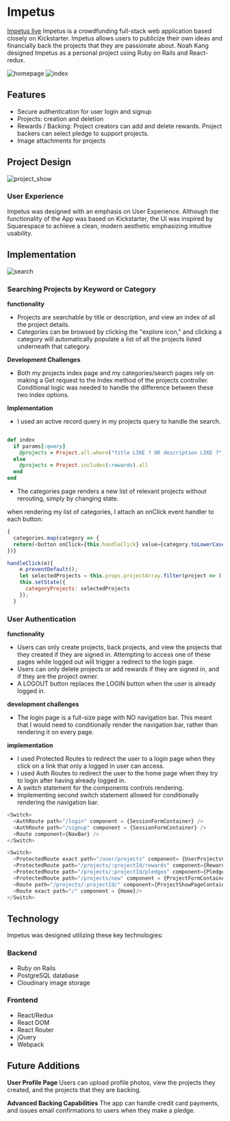 # Impetus

[Impetus live](https://impetus-kickstarter-clone.herokuapp.com/#/)
Impetus is a crowdfunding full-stack web application based closely on Kickstarter. Impetus allows users to publicize their own ideas and financially back the projects that they are passionate about. Noah Kang designed Impetus as a personal project using Ruby on Rails and React-redux.

![homepage](http://res.cloudinary.com/noah-s-kang/image/upload/v1501282903/Screen_Shot_2017-07-28_at_4.01.13_PM_sw2wi9.png)
![index](http://res.cloudinary.com/noah-s-kang/image/upload/v1501283121/Screen_Shot_2017-07-28_at_4.04.59_PM_y8nudp.png)

## Features
* Secure authentication for user login and signup
* Projects: creation and deletion
* Rewards / Backing: Project creators can add and delete rewards. Project backers can select pledge to support projects.
* Image attachments for projects

## Project Design

![project_show](http://res.cloudinary.com/noah-s-kang/image/upload/v1501283278/Screen_Shot_2017-07-28_at_4.07.35_PM_mgu20q.png)

### User Experience

Impetus was designed with an emphasis on User Experience. Although the functionality of the App was based on Kickstarter, the UI was inspired by Squarespace to achieve a clean, modern aesthetic emphasizing intuitive usability.

## Implementation

![search](http://res.cloudinary.com/noah-s-kang/image/upload/v1501283208/Screen_Shot_2017-07-28_at_4.06.25_PM_pyhgnh.png)

### Searching Projects by Keyword or Category

**functionality**

- Projects are searchable by title or description, and view an index of all the project details.
- Categories can be browsed by clicking the "explore icon," and clicking a category will automatically populate a list of all the projects listed underneath that category.

**Development Challenges**
- Both my projects index page and my categories/search pages rely on making a Get request to the Index method of the projects controller. Conditional logic was needed to handle the difference between these two index options.

**Implementation**
- I used an active record query in my projects query to handle the search.

```ruby

def index
  if params[:query]
    @projects = Project.all.where("title LIKE ? OR description LIKE ?", "%#{params[:query]}%", "%#{params[:query]}%")
  else
    @projects = Project.includes(:rewards).all
  end
end
```
* The categories page renders a new list of relevant projects without rerouting, simply by changing state.

when rendering my list of categories, I attach an onClick event handler to each button:

```javascript
{
  categories.map(category => {
  return(<button onClick={this.handleClick} value={category.toLowerCase()} key={category}>{category}</button>);
})}
```

```javascript
handleClick(e){
    e.preventDefault();
    let selectedProjects = this.props.projectArray.filter(project => ( project.category.toLowerCase()===e.currentTarget.value));
    this.setState({
      categoryProjects: selectedProjects
    });
  }
```

### User Authentication
**functionality**
* Users can only create projects, back projects, and view the projects that they created if they are signed in. Attempting to access one of these pages while logged out will trigger a redirect to the login page.
* Users can only delete projects or add rewards if they are signed in, and if they are the project owner.
* A LOGOUT button replaces the LOGIN button when the user is already logged in.

**development challenges**
* The login page is a full-size page with NO navigation bar. This meant that I would need to conditionally render the navigation bar, rather than rendering it on every page.

**implementation**
* I used Protected Routes to redirect the user to a login page when they click on a link that only a logged in user can access.
* I used Auth Routes to redirect the user to the home page when they try to login after having already logged in.
* A switch statement for the components controls rendering.
* Implementing second switch statement allowed for conditionally rendering the navigation bar.

```javascript
<Switch>
  <AuthRoute path="/login" component = {SessionFormContainer} />
  <AuthRoute path="/signup" component = {SessionFormContainer} />
  <Route component={NavBar} />
</Switch>

<Switch>
  <ProtectedRoute exact path="/user/projects" component= {UserProjectsContainer} />
  <ProtectedRoute path="/projects/:projectId/rewards" component={RewardsFormContainer} />
  <ProtectedRoute path="/projects/:projectId/pledges" component={PledgesFormContainer}/>
  <ProtectedRoute path="/projects/new" component = {ProjectFormContainer}/>
  <Route path="/projects/:projectId/" component={ProjectShowPageContainer}/>
  <Route exact path="/" component = {Home}/>
</Switch>
```
## Technology

Impetus was designed utilizing these key technologies:

### Backend
* Ruby on Rails
* PostgreSQL database
* Cloudinary image storage

### Frontend
* React/Redux
* React DOM
* React Router
* jQuery
* Webpack

## Future Additions
**User Profile Page**
Users can upload profile photos, view the projects they created, and the projects that they are backing.

**Advanced Backing Capabilities**
The app can handle credit card payments, and issues email confirmations to users when they make a pledge.
